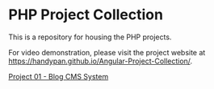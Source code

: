 # PHP Project Collection

This is a repository for housing the PHP projects. 

For video demonstration, please visit the project website at <a href="https://handypan.github.io/Angular-Project-Collection/" target="_blank">https://handypan.github.io/Angular-Project-Collection/</a>.

[Project 01 - Blog CMS System](https://github.com/handyPan/PHP-Exercise-Collection/ex001-cms/)<br>
